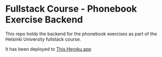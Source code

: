 # Fullstack Course - Phonebook Exercise Backend

This repo holds the backend for the phonebook exercises as part of the Helsinki University fullstack course.

It has been deployed to [This Heroku app](https://blooming-refuge-78211.herokuapp.com/api/persons)
